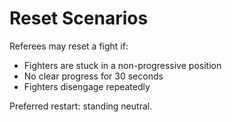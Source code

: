 # Reset Scenarios

Referees may reset a fight if:
- Fighters are stuck in a non-progressive position
- No clear progress for 30 seconds
- Fighters disengage repeatedly

Preferred restart: standing neutral.
